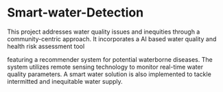 # Smart-water-Detection

This project addresses water quality issues and inequities through a community-centric approach. It incorporates a AI based water quality and health risk assessment tool

featuring a recommender system for potential waterborne diseases. The system utilizes remote sensing technology to monitor real-time water quality parameters. A smart  water solution is also implemented to tackle intermitted and inequitable water supply.
